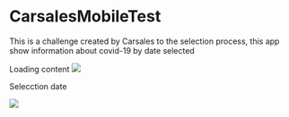 # CarsalesMobileTest
This is a challenge created by Carsales to the selection process, this app show information about covid-19 by date selected


Loading content
![](https://media1.giphy.com/media/9lROmeJazd4mFvtmPm/giphy.gif)


Selecction date

![](https://media3.giphy.com/media/ovKo9wMZelIRVSA1CL/giphy.gif)

